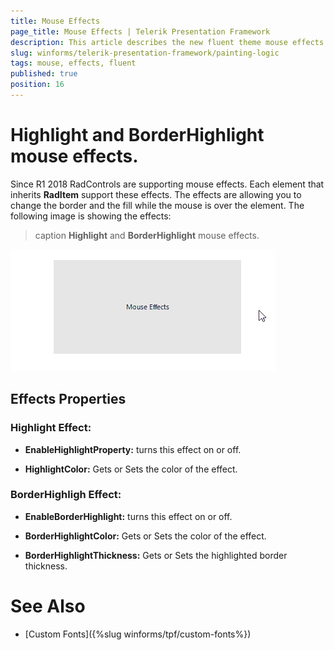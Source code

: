 ```yaml
---
title: Mouse Effects
page_title: Mouse Effects | Telerik Presentation Framework
description: This article describes the new fluent theme mouse effects ans their properties. 
slug: winforms/telerik-presentation-framework/painting-logic
tags: mouse, effects, fluent
published: true
position: 16
---
```


# Highlight and BorderHighlight mouse effects. 

Since R1 2018 RadControls are supporting mouse effects. Each element that inherits __RadItem__ support these effects. The effects are allowing you to change the border and the fill while the mouse is over the element. The following image is showing the effects:

>caption __Highlight__ and __BorderHighlight__ mouse effects. 

![tpf-mouse-effects001](images/tpf-mouse-effects001.gif)    


## Effects Properties

### Highlight Effect:

* __EnableHighlightProperty:__ turns this effect on or off.

* __HighlightColor:__ Gets or Sets the color of the effect.


### BorderHighligh Effect:

* __EnableBorderHighlight:__ turns this effect on or off.

* __BorderHighlightColor:__ Gets or Sets the color of the effect.

* __BorderHighlightThickness:__ Gets or Sets the highlighted border thickness. 


# See Also

* [Custom Fonts]({%slug winforms/tpf/custom-fonts%})